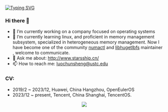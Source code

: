 <a href="https://git.io/typing-svg"><img src="https://readme-typing-svg.demolab.com?font=Fira+Code&pause=1000&center=true&random=false&width=850&lines=Keep+it+simple+stupid" alt="Typing SVG" /></a>
### Hi there 👋
- 🔭 I’m currently working on a company focused on operating systems
- 🌱 I’m currently learning linux, and proficient in memory management subsystem, specialized in heterogeneous memory management. Now I have become one of the community [numactl](https://github.com/numactl/numactl/) and [libhugetlbfs](https://github.com/libhugetlbfs/libhugetlbfs) maintainer , welcome to communicate.
- 💬 Ask me about: http://www.starsship.cn/
- 📫 How to reach me: luochunsheng@ustc.edu

### CV:
- 2019/2 ~ 2023/12,  Huawei,  China Hangzhou, OpenEulerOS
- 2023/12 ~ present, Tencent, China Shanghai, TencentOS.

<p align="center">
<img src="https://github-readme-stats.vercel.app/api?username=luochenglcs&include_all_commits=true" />
</p>

<!--
**luochenglcs/luochenglcs** is a ✨ _special_ ✨ repository because its `README.md` (this file) appears on your GitHub profile.

Here are some ideas to get you started:

- 🔭 I’m currently working on ...
- 🌱 I’m currently learning ...
- 👯 I’m looking to collaborate on ...
- 🤔 I’m looking for help with ...
- 💬 Ask me about ...
- 📫 How to reach me: ...
- 😄 Pronouns: ...
- ⚡ Fun fact: ...
-->


